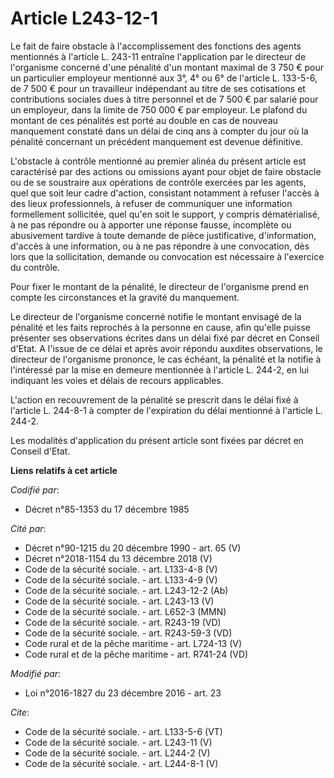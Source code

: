 # Article L243-12-1

Le fait de faire obstacle à l'accomplissement des fonctions des agents mentionnés à l'article L. 243-11 entraîne
l'application par le directeur de l'organisme concerné d'une pénalité d'un montant maximal de 3 750 € pour un particulier
employeur mentionné aux 3°, 4° ou 6° de l'article L. 133-5-6, de 7 500 € pour un travailleur indépendant au titre de ses
cotisations et contributions sociales dues à titre personnel et de 7 500 € par salarié pour un employeur, dans la limite de
750 000 € par employeur. Le plafond du montant de ces pénalités est porté au double en cas de nouveau manquement constaté
dans un délai de cinq ans à compter du jour où la pénalité concernant un précédent manquement est devenue définitive. 

L'obstacle à contrôle mentionné au premier alinéa du présent article est caractérisé par des actions ou omissions ayant pour
objet de faire obstacle ou de se soustraire aux opérations de contrôle exercées par les agents, quel que soit leur cadre
d'action, consistant notamment à refuser l'accès à des lieux professionnels, à refuser de communiquer une information
formellement sollicitée, quel qu'en soit le support, y compris dématérialisé, à ne pas répondre ou à apporter une réponse
fausse, incomplète ou abusivement tardive à toute demande de pièce justificative, d'information, d'accès à une information,
ou à ne pas répondre à une convocation, dès lors que la sollicitation, demande ou convocation est nécessaire à l'exercice du
contrôle. 

Pour fixer le montant de la pénalité, le directeur de l'organisme prend en compte les circonstances et la gravité du
manquement. 

Le directeur de l'organisme concerné notifie le montant envisagé de la pénalité et les faits reprochés à la personne en
cause, afin qu'elle puisse présenter ses observations écrites dans un délai fixé par décret en Conseil d'Etat. A l'issue de
ce délai et après avoir répondu auxdites observations, le directeur de l'organisme prononce, le cas échéant, la pénalité et
la notifie à l'intéressé par la mise en demeure mentionnée à l'article L. 244-2, en lui indiquant les voies et délais de
recours applicables. 

L'action en recouvrement de la pénalité se prescrit dans le délai fixé à l'article L. 244-8-1 à compter de l'expiration du
délai mentionné à l'article L. 244-2. 

Les modalités d'application du présent article sont fixées par décret en Conseil d'Etat.

**Liens relatifs à cet article**

_Codifié par_:

  - Décret n°85-1353 du 17 décembre 1985

_Cité par_:

  - Décret n°90-1215 du 20 décembre 1990 - art. 65 (V)
  - Décret n°2018-1154 du 13 décembre 2018 (V)
  - Code de la sécurité sociale. - art. L133-4-8 (V)
  - Code de la sécurité sociale. - art. L133-4-9 (V)
  - Code de la sécurité sociale. - art. L243-12-2 (Ab)
  - Code de la sécurité sociale. - art. L243-13 (V)
  - Code de la sécurité sociale. - art. L652-3 (MMN)
  - Code de la sécurité sociale. - art. R243-19 (VD)
  - Code de la sécurité sociale. - art. R243-59-3 (VD)
  - Code rural et de la pêche maritime - art. L724-13 (V)
  - Code rural et de la pêche maritime - art. R741-24 (VD)

_Modifié par_:

  - Loi n°2016-1827 du 23 décembre 2016 - art. 23

_Cite_:

  - Code de la sécurité sociale. - art. L133-5-6 (VT)
  - Code de la sécurité sociale. - art. L243-11 (V)
  - Code de la sécurité sociale. - art. L244-2 (V)
  - Code de la sécurité sociale. - art. L244-8-1 (V)

